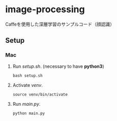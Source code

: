 # image-processing
Caffeを使用した深層学習のサンプルコード（顔認識）
 
## Setup

### Mac

1. Run *setup.sh*. (necessary to have **python3**)
    ```
    bash setup.sh
    ```

1. Activate *venv*.
    ```
    source venv/bin/activate
    ```

1. Run *main.py*.
    ```
    python main.py
    ```
